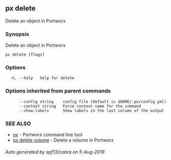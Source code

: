 ## px delete

Delete an object in Portworx

### Synopsis

Delete an object in Portworx

```
px delete [flags]
```

### Options

```
  -h, --help   help for delete
```

### Options inherited from parent commands

```
      --config string    config file (default is $HOME/.px/config.yml)
      --context string   Force context name for the command
      --show-labels      Show labels in the last column of the output
```

### SEE ALSO

* [px](px.md)	 - Portworx command line tool
* [px delete volume](px_delete_volume.md)	 - Delete a volume in Portworx

###### Auto generated by spf13/cobra on 5-Aug-2019
